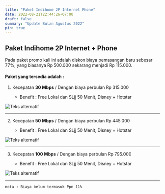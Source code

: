 ```yaml
---
title: "Paket Indihome 2P Internet Phone"
date: 2022-08-21T22:44:26+07:00
draft: false
summary: "Update Bulan Agustus 2022"
pin: true
---
```

## Paket Indihome 2P Internet + Phone
Pada paket promo kali ini adalah diskon biaya pemasangan baru sebesar 77%, yang biasanya Rp 500.000 sekarang menjadi Rp 115.000.

#### Paket yang tersedia adalah :

1. Kecepatan **30 Mbps** / Dengan biaya perbulan Rp 315.000

    * Benefit : Free Lokal dan SLjj 50 Menit, Disney + Hotstar

![Teks alternatif](/img/tiga-puluh/dua_p_30.jpg)

----------

2. Kecepatan **50 Mbps** / Dengan biaya perbulan Rp 445.000

    * Benefit : Free Lokal dan SLjj 50 Menit, Disney + Hotstar

![Teks alternatif](/img/tiga-puluh/dua_p_50.jpg)

----------

3. Kecepatan **100 Mbps** / Dengan biaya perbulan Rp 795.000

    * Benefit : Free Lokal dan SLjj 50 Menit, Disney + Hotstar

![Teks alternatif](/img/tiga-puluh/dua_p_100.jpg)

----------

`nota : Biaya belum termasuk Ppn 11%`
